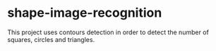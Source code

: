 # shape-image-recognition
This project uses contours detection in order to detect the number of squares, circles and triangles.
